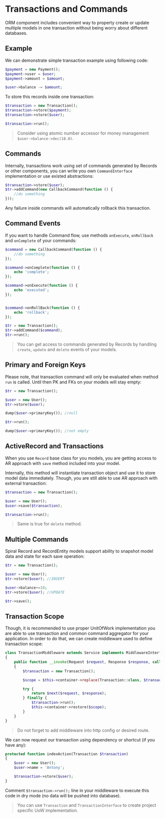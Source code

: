 # Transactions and Commands
ORM component includes convenient way to property create or update multiple models in one transaction without being worry about different databases.

## Example
We can demonstrate simple transaction example using following code:

```php
$payment = new Payment();
$payment->user = $user;
$payment->amount = $amount;

$user->balance -= $amount;
```

To store this records inside one transaction:

```php
$transaction = new Transaction();
$transaction->store($payment);
$transaction->store($user);

$transaction->run();
```

> Consider using atomic number accessor for money management `$user->balance->dec(10.0)`.

## Commands
Internally, transactions work using set of commands generated by Records or other components, you can write you own `CommandInterface` implementation or use existed abstractions:

```php
$transaction->store($user);
$tr->addCommand(new CallbackCommand(function () {
    //do something
}));
```

Any failure inside commands will automatically rollback this transaction.

## Command Events
If you want to handle Command flow, use methods `onExecute`, `onRollback` and `onComplete` of your commands:

```php
$command = new CallbackCommand(function () {
    //do something
});

$command->onComplete(function () {
    echo 'complete';
});

$command->onExecute(function () {
    echo 'executed';
});


$command->onRollBack(function () {
    echo 'rollback';
});

$tr = new Transaction();
$tr->addCommand($command);
$tr->run();
```

> You can get access to commands generated by Records by handling `create`, `update` and `delete` events of your models.

## Primary and Foreign Keys
Please note, that transaction command will only be evaluated when method `run` is called. Until then PK and FKs on your models will stay empty:

```php
$tr = new Transaction();

$user = new User();
$tr->store($user);

dump($user->primaryKey()); //null

$tr->run();

dump($user->primaryKey()); //not empty
```

## ActiveRecord and Transactions
When you use `Record` base class for you models, you are getting access to AR approach with `save` method included into your model. 

Internally, this method will instantiate transaction object and use it to store model data immediately. Though, you are still able to use AR approach with external transaction:

```php
$transaction = new Transaction();

$user = new User();
$user->save($transaction);

$transaction->run();
```

> Same is true for `delete` method.

## Multiple Commands
Spiral Record and RecordEntity models support ability to snapshot model data and state for each save operation:

```php
$tr = new Transaction();

$user = new User();
$tr->store($user); //INSERT

$user->balance+=10;
$tr->store($user); //UPDATE

$tr->save();
```

## Transaction Scope
Though, it is recommended to use proper UnitOfWork implementation you are able to use transaction and common command aggregator for your application. In order to do that, we can create middleware used to define transaction scope:

```php
class TransactionMiddleware extends Service implements MiddlewareInterface
{
    public function __invoke(Request $request, Response $response, callable $next)
    {
        $transaction = new Transaction();

        $scope = $this->container->replace(Transaction::class, $transaction);

        try {
            return $next($request, $response);
        } finally {
            $transaction->run();
            $this->container->restore($scope);
        }
    }
}
```

> Do not forget to add middleware into http config or desired route.

We can now request our transaction using dependency or shortcut (if you have any):

```php
protected function indexAction(Transaction $transaction)
{
    $user = new User();
    $user->name = 'Antony';

    $transaction->store($user);
}
```

Comment `$transaction->run();` line in your middleware to execute this code in dry mode (no data will be pushed into database).

> You can use `Transaction` and `TransactionInterface` to create project specific UoW implementation.
